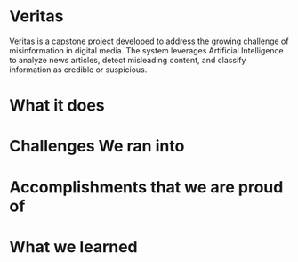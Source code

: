 # Veritas
Veritas is a capstone project developed to address the growing challenge of misinformation in digital media. The system leverages Artificial Intelligence to analyze news articles, detect misleading content, and classify information as credible or suspicious.


# What it does



# Challenges We ran into


# Accomplishments that we are proud of



# What we learned

